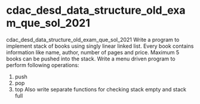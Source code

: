 # cdac_desd_data_structure_old_exam_que_sol_2021
cdac_desd_data_structure_old_exam_que_sol_2021
Write a program to implement stack of books using singly linear linked list. Every book contains information like name, author, number of
pages and price. Maximum 5 books can be pushed into the stack. Write a menu driven program to perform following operations:
1. push
2. pop
3. top
Also write separate functions for checking stack empty and stack full
